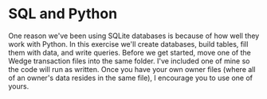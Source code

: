 # SQL and Python

One reason we've been using SQLite databases is because of 
how well they work with Python. In this exercise we'll create 
databases, build tables, fill them with data, and write queries. 
Before we get started, move one of the Wedge transaction files 
into the same folder. I've included one of mine so the code will 
run as written. Once you have your own owner files (where all of 
an owner's data resides in the same file), I encourage you to use one of yours. 
